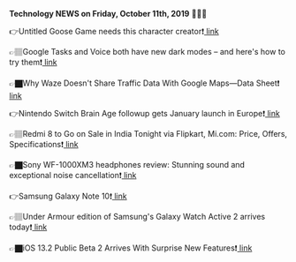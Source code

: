 <b>Technology NEWS on Friday, October 11th, 2019</b> 📡📡📡 

👉Untitled Goose Game needs this character creator❗️<a href='https://www.google.com/url?rct=j&sa=t&url=https://www.pcgamer.com/uk/untitled-goose-game-needs-this-character-creator/&ct=ga&cd=CAIyGmVjZmViYzNiZjFkNzQyNDM6Y29tOmVuOlVT&usg=AFQjCNH-5sJ_AItEkRP9oMLFhA_5kzB2mw'> link</a>

👉🏽Google Tasks and Voice both have new dark modes – and here's how to try them❗️<a href='https://www.google.com/url?rct=j&sa=t&url=https://www.techradar.com/news/google-tasks-and-voice-both-have-new-dark-modes-and-heres-how-to-try-them&ct=ga&cd=CAIyGmVjZmViYzNiZjFkNzQyNDM6Y29tOmVuOlVT&usg=AFQjCNEGbHxnP2FJXZGpr4y7jP69j_9T7A'> link</a>

👉🏿Why Waze Doesn't Share Traffic Data With Google Maps—Data Sheet❗️<a href='https://www.google.com/url?rct=j&sa=t&url=https://fortune.com/2019/10/11/waze-google-maps-how-it-works/&ct=ga&cd=CAIyGmVjZmViYzNiZjFkNzQyNDM6Y29tOmVuOlVT&usg=AFQjCNEAcRCQJRe98ci__59jXP-HFu2ezQ'> link</a>

👉Nintendo Switch Brain Age followup gets January launch in Europe❗️<a href='https://www.google.com/url?rct=j&sa=t&url=https://venturebeat.com/2019/10/11/nintendo-switch-brain-age-followup-gets-january-launch-in-europe/&ct=ga&cd=CAIyGmVjZmViYzNiZjFkNzQyNDM6Y29tOmVuOlVT&usg=AFQjCNGlcPXe52FcVBn_pEjWAXezjJP_UA'> link</a>

👉🏽Redmi 8 to Go on Sale in India Tonight via Flipkart, Mi.com: Price, Offers, Specifications❗️<a href='https://www.google.com/url?rct=j&sa=t&url=https://gadgets.ndtv.com/mobiles/news/redmi-8-sale-tonight-price-in-india-rs-7999-xiaomi-specifications-features-2115374&ct=ga&cd=CAIyGmVjZmViYzNiZjFkNzQyNDM6Y29tOmVuOlVT&usg=AFQjCNEFYunhivPoJMrqmQQhytmhpITeTA'> link</a>

👉🏿Sony WF-1000XM3 headphones review: Stunning sound and exceptional noise cancellation❗️<a href='https://www.google.com/url?rct=j&sa=t&url=https://www.mirror.co.uk/tech/sony-wf-1000xm3-headphones-review-20559851&ct=ga&cd=CAIyGmVjZmViYzNiZjFkNzQyNDM6Y29tOmVuOlVT&usg=AFQjCNGJg5woaM4yYbo8G7BhW5x2YBGfxQ'> link</a>

👉Samsung Galaxy Note 10❗️<a href='https://www.google.com/url?rct=j&sa=t&url=https://www.pcmag.com/review/371174/samsung-galaxy-note-10&ct=ga&cd=CAIyGmVjZmViYzNiZjFkNzQyNDM6Y29tOmVuOlVT&usg=AFQjCNGlrj9Ly1RgJ-715kcW6Pn5fPW97g'> link</a>

👉🏽Under Armour edition of Samsung's Galaxy Watch Active 2 arrives today❗️<a href='https://www.google.com/url?rct=j&sa=t&url=https://www.engadget.com/2019/10/11/samsung-galaxy-watch-active-2-under-armour-edition/&ct=ga&cd=CAIyGmVjZmViYzNiZjFkNzQyNDM6Y29tOmVuOlVT&usg=AFQjCNFOsPoZMO6kY5hxHzbCa_saEXPqyQ'> link</a>

👉🏿iOS 13.2 Public Beta 2 Arrives With Surprise New Features❗️<a href='https://www.google.com/url?rct=j&sa=t&url=https://www.forbes.com/sites/anthonykarcz/2019/10/11/ios-132-public-beta-2-arrives-with-surprise-new-features/&ct=ga&cd=CAIyGmVjZmViYzNiZjFkNzQyNDM6Y29tOmVuOlVT&usg=AFQjCNGl5JbgZK-acgOTe1FPesCasyqWwA'> link</a>

